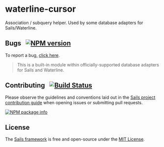 # waterline-cursor

Association / subquery helper.  Used by some database adapters for Sails/Waterline.


## Bugs &nbsp; [![NPM version](https://badge.fury.io/js/waterline-cursor.svg)](http://npmjs.com/package/waterline-cursor)

To report a bug, [click here](http://sailsjs.com/bugs).

> This is a built-in module within officially-supported database adapters for Sails and Waterline.

## Contributing &nbsp; [![Build Status](https://travis-ci.org/balderdashy/waterline-cursor.svg?branch=master)](https://travis-ci.org/balderdashy/waterline-cursor)

Please observe the guidelines and conventions laid out in the [Sails project contribution guide](http://sailsjs.com/documentation/contributing) when opening issues or submitting pull requests.

[![NPM package info](https://nodei.co/npm/waterline-cursor.png?downloads=true)](http://npmjs.com/package/waterline-cursor)

## License

The [Sails framework](http://sailsjs.com) is free and open-source under the [MIT License](http://sailsjs.com/license).
